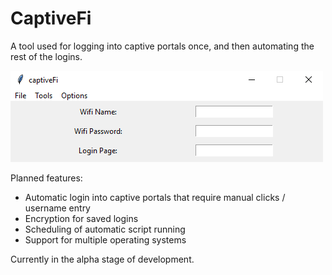 # CaptiveFi
A tool used for logging into captive portals once, and then automating the rest of the logins.

![CaptiveFiWindow](https://raw.githubusercontent.com/Inviro/CaptiveFi/master/CaptivFi.png)

Planned features: 
* Automatic login into captive portals that require manual clicks / username entry
* Encryption for saved logins
* Scheduling of automatic script running
* Support for multiple operating systems

Currently in the alpha stage of development.
